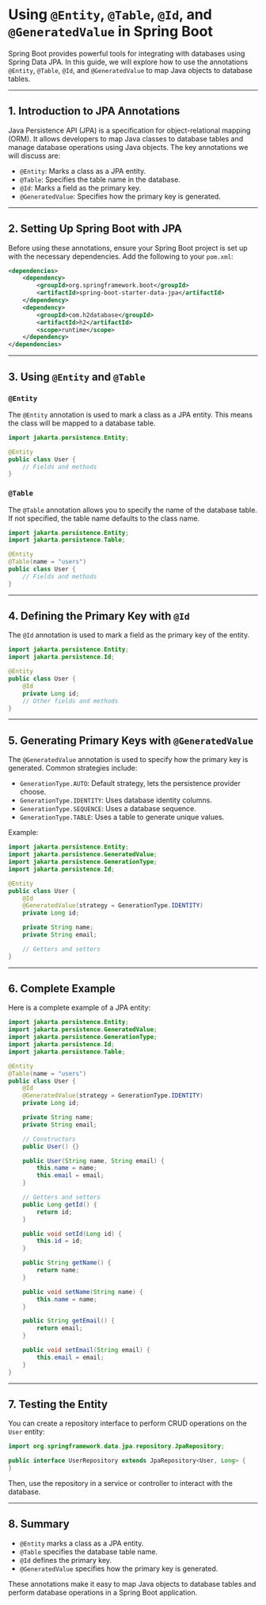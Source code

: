 # Using `@Entity`, `@Table`, `@Id`, and `@GeneratedValue` in Spring Boot

Spring Boot provides powerful tools for integrating with databases using Spring Data JPA. In this guide, we will explore how to use the annotations `@Entity`, `@Table`, `@Id`, and `@GeneratedValue` to map Java objects to database tables.

---

## 1. Introduction to JPA Annotations

Java Persistence API (JPA) is a specification for object-relational mapping (ORM). It allows developers to map Java classes to database tables and manage database operations using Java objects. The key annotations we will discuss are:

- `@Entity`: Marks a class as a JPA entity.
- `@Table`: Specifies the table name in the database.
- `@Id`: Marks a field as the primary key.
- `@GeneratedValue`: Specifies how the primary key is generated.

---

## 2. Setting Up Spring Boot with JPA

Before using these annotations, ensure your Spring Boot project is set up with the necessary dependencies. Add the following to your `pom.xml`:

```xml
<dependencies>
    <dependency>
        <groupId>org.springframework.boot</groupId>
        <artifactId>spring-boot-starter-data-jpa</artifactId>
    </dependency>
    <dependency>
        <groupId>com.h2database</groupId>
        <artifactId>h2</artifactId>
        <scope>runtime</scope>
    </dependency>
</dependencies>
```

---

## 3. Using `@Entity` and `@Table`

### `@Entity`

The `@Entity` annotation is used to mark a class as a JPA entity. This means the class will be mapped to a database table.

```java
import jakarta.persistence.Entity;

@Entity
public class User {
    // Fields and methods
}
```

### `@Table`

The `@Table` annotation allows you to specify the name of the database table. If not specified, the table name defaults to the class name.

```java
import jakarta.persistence.Entity;
import jakarta.persistence.Table;

@Entity
@Table(name = "users")
public class User {
    // Fields and methods
}
```

---

## 4. Defining the Primary Key with `@Id`

The `@Id` annotation is used to mark a field as the primary key of the entity.

```java
import jakarta.persistence.Entity;
import jakarta.persistence.Id;

@Entity
public class User {
    @Id
    private Long id;
    // Other fields and methods
}
```

---

## 5. Generating Primary Keys with `@GeneratedValue`

The `@GeneratedValue` annotation is used to specify how the primary key is generated. Common strategies include:

- `GenerationType.AUTO`: Default strategy, lets the persistence provider choose.
- `GenerationType.IDENTITY`: Uses database identity columns.
- `GenerationType.SEQUENCE`: Uses a database sequence.
- `GenerationType.TABLE`: Uses a table to generate unique values.

Example:

```java
import jakarta.persistence.Entity;
import jakarta.persistence.GeneratedValue;
import jakarta.persistence.GenerationType;
import jakarta.persistence.Id;

@Entity
public class User {
    @Id
    @GeneratedValue(strategy = GenerationType.IDENTITY)
    private Long id;

    private String name;
    private String email;

    // Getters and setters
}
```

---

## 6. Complete Example

Here is a complete example of a JPA entity:

```java
import jakarta.persistence.Entity;
import jakarta.persistence.GeneratedValue;
import jakarta.persistence.GenerationType;
import jakarta.persistence.Id;
import jakarta.persistence.Table;

@Entity
@Table(name = "users")
public class User {
    @Id
    @GeneratedValue(strategy = GenerationType.IDENTITY)
    private Long id;

    private String name;
    private String email;

    // Constructors
    public User() {}

    public User(String name, String email) {
        this.name = name;
        this.email = email;
    }

    // Getters and setters
    public Long getId() {
        return id;
    }

    public void setId(Long id) {
        this.id = id;
    }

    public String getName() {
        return name;
    }

    public void setName(String name) {
        this.name = name;
    }

    public String getEmail() {
        return email;
    }

    public void setEmail(String email) {
        this.email = email;
    }
}
```

---

## 7. Testing the Entity

You can create a repository interface to perform CRUD operations on the `User` entity:

```java
import org.springframework.data.jpa.repository.JpaRepository;

public interface UserRepository extends JpaRepository<User, Long> {
}
```

Then, use the repository in a service or controller to interact with the database.

---

## 8. Summary

- `@Entity` marks a class as a JPA entity.
- `@Table` specifies the database table name.
- `@Id` defines the primary key.
- `@GeneratedValue` specifies how the primary key is generated.

These annotations make it easy to map Java objects to database tables and perform database operations in a Spring Boot application.
